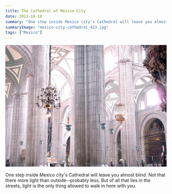```yaml
---
title: The Cathedral of Mexico City
date: 2011-10-10
summary: "One step inside Mexico city's Cathedral will leave you almost blind."
summaryImage: "mexico-city-cathedral_423.jpg"
tags: ["Mexico"]
---
```


![](mexico-city-cathedral_423.jpg)

One step inside Mexico city's Cathedral will leave you almost blind. Not that there more light than outside--probably less. But of all that lies in the streets, light is the only thing allowed to walk in here with you.